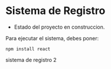 <h1>Sistema de Registro</h1>

- Estado del proyecto en construccion.

Para ejecutar el sistema, debes poner:

```npm install react```

sistema de registro 2
